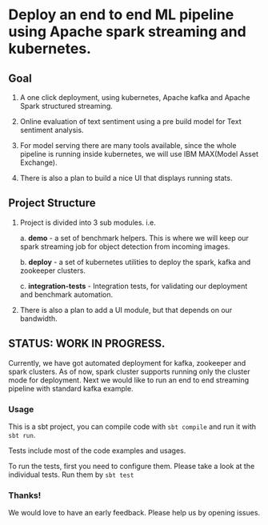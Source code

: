 # Deploy an end to end ML pipeline using Apache spark streaming and kubernetes.


## Goal

1. A one click deployment, using kubernetes, Apache kafka and Apache Spark structured streaming.

2. Online evaluation of text sentiment using a pre build model for Text sentiment analysis.

3. For model serving there are many tools available, since the whole 
   pipeline is running inside kubernetes, we will use IBM MAX(Model Asset Exchange).

4. There is also a plan to build a nice UI that displays running stats.

## Project Structure

1. Project is divided into 3 sub modules. i.e.
    
    a. **demo** - a set of benchmark helpers. This is where we will keep our spark streaming
        job for object detection from incoming images.
    
    b. **deploy** - a set of kubernetes utilities to deploy the spark, kafka and zookeeper
        clusters.
    
    c. **integration-tests** - Integration tests, for validating our deployment and benchmark
        automation.
    
2. There is also a plan to add a UI module, but that depends on our bandwidth.

## STATUS: WORK IN PROGRESS.

Currently, we have got automated deployment for kafka, zookeeper and spark clusters.
As of now, spark cluster supports running only the cluster mode for deployment.
Next we would like to run an end to end streaming pipeline with standard kafka example. 

### Usage

This is a sbt project, you can compile code with `sbt compile` and run it
with `sbt run`.

Tests include most of the code examples and usages.

To run the tests, first you need to configure them. Please take a look at the individual tests.
Run them by `sbt test`

### Thanks!

We would love to have an early feedback. Please help us by opening issues.
